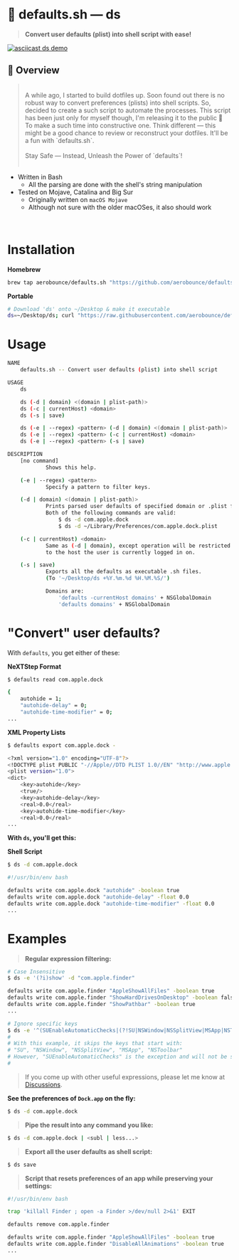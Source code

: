 #  defaults.sh — ds

> **Convert user defaults (plist) into shell script with ease!**

[![asciicast ds demo](https://asciinema.org/a/gql2Lhn0grvlgjw4RzaS1NOPV.svg)](https://asciinema.org/a/gql2Lhn0grvlgjw4RzaS1NOPV)

## 🌟 Overview
> <br>
> A while ago, I started to build dotfiles up. Soon found out there is no robust way to convert preferences (plists) into shell scripts. So, decided to create a such script to automate the processes. This script has been just only for myself though, I'm releasing it to the public 🎉<br>
> To make a such time into constructive one. Think different — this might be a good chance to review or reconstruct your dotfiles. It'll be a fun with `defaults.sh`.<br>
> <br>
> Stay Safe — Instead, Unleash the Power of `defaults`!<br>
> <br>

- Written in Bash
    - All the parsing are done with the shell's string manipulation
- Tested on Mojave, Catalina and Big Sur
    - Originally written on `macOS Mojave`
    - Although not sure with the older macOSes, it also should work

<br>

# Installation

**Homebrew**

```sh
brew tap aerobounce/defaults.sh "https://github.com/aerobounce/defaults.sh" && brew install ds
```

**Portable**

```sh
# Download 'ds' onto ~/Desktop & make it executable
ds=~/Desktop/ds; curl "https://raw.githubusercontent.com/aerobounce/defaults.sh/master/ds" >| "$ds" && chmod -vv $(sh -c 'printf "%04o" $((0777 - $(umask)))') "$ds"
```


# Usage

```sh
NAME
    defaults.sh -- Convert user defaults (plist) into shell script

USAGE
    ds

    ds (-d | domain) <(domain | plist-path)>
    ds (-c | currentHost) <domain>
    ds (-s | save)

    ds (-e | --regex) <pattern> (-d | domain) <(domain | plist-path)>
    ds (-e | --regex) <pattern> (-c | currentHost) <domain>
    ds (-e | --regex) <pattern> (-s | save)

DESCRIPTION
    [no command]
            Shows this help.

    (-e | --regex) <pattern>
            Specify a pattern to filter keys.

    (-d | domain) <(domain | plist-path)>
            Prints parsed user defaults of specified domain or .plist file.
            Both of the following commands are valid:
                $ ds -d com.apple.dock
                $ ds -d ~/Library/Preferences/com.apple.dock.plist

    (-c | currentHost) <domain>
            Same as (-d | domain), except operation will be restricted
            to the host the user is currently logged in on.

    (-s | save)
            Exports all the defaults as executable .sh files.
            (To '~/Desktop/ds +%Y.%m.%d %H.%M.%S/')

            Domains are:
                'defaults -currentHost domains' + NSGlobalDomain
                'defaults domains' + NSGlobalDomain
```


# "Convert" user defaults?

With `defaults`, you get either of these:

**NeXTStep Format**

```sh
$ defaults read com.apple.dock

{
    autohide = 1;
    "autohide-delay" = 0;
    "autohide-time-modifier" = 0;
...
```

**XML Property Lists**

```sh
$ defaults export com.apple.dock -

<?xml version="1.0" encoding="UTF-8"?>
<!DOCTYPE plist PUBLIC "-//Apple//DTD PLIST 1.0//EN" "http://www.apple.com/DTDs/PropertyList-1.0.dtd">
<plist version="1.0">
<dict>
    <key>autohide</key>
    <true/>
    <key>autohide-delay</key>
    <real>0.0</real>
    <key>autohide-time-modifier</key>
    <real>0.0</real>
...
```

**With `ds`, you'll get this:**

**Shell Script**

```sh
$ ds -d com.apple.dock

#!/usr/bin/env bash

defaults write com.apple.dock "autohide" -boolean true
defaults write com.apple.dock "autohide-delay" -float 0.0
defaults write com.apple.dock "autohide-time-modifier" -float 0.0
...
```


# Examples

> **Regular expression filtering:**

```sh
# Case Insensitive
$ ds -e '(?i)show' -d "com.apple.finder"

defaults write com.apple.finder "AppleShowAllFiles" -boolean true
defaults write com.apple.finder "ShowHardDrivesOnDesktop" -boolean false
defaults write com.apple.finder "ShowPathbar" -boolean true
...
```

```sh
# Ignore specific keys
$ ds -e '^(SUEnableAutomaticChecks|(?!SU|NSWindow|NSSplitView|MSApp|NSToolbar).)*$' -d "com.flexibits.fantastical2.mac"
#
# With this example, it skips the keys that start with:
# "SU", "NSWindow", "NSSplitView", "MSApp", "NSToolbar"
# However, "SUEnableAutomaticChecks" is the exception and will not be skipped.
#
```

> If you come up with other useful expressions, please let me know at [Discussions](https://github.com/aerobounce/defaults.sh/discussions).

**See the preferences of `Dock.app` on the fly:**

```sh
$ ds -d com.apple.dock
```

> **Pipe the result into any command you like:**

```sh
$ ds -d com.apple.dock | <subl | less...>
```

> **Export all the user defaults as shell script:**

```sh
$ ds save
```

> **Script that resets preferences of an app while preserving your settings:**

```sh
#!/usr/bin/env bash

trap 'killall Finder ; open -a Finder >/dev/null 2>&1' EXIT

defaults remove com.apple.finder

defaults write com.apple.finder "AppleShowAllFiles" -boolean true
defaults write com.apple.finder "DisableAllAnimations" -boolean true
...
```
